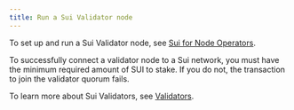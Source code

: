 ```yaml
---
title: Run a Sui Validator node
---
```


To set up and run a Sui Validator node, see [Sui for Node Operators](https://github.com/MystenLabs/sui/blob/main/nre/sui_for_node_operators.md).

To successfully connect a validator node to a Sui network, you must have the minimum required amount of SUI to stake. If you do not, the transaction to join the validator quorum fails.

To learn more about Sui Validators, see [Validators](../learn/architecture/validators.md).